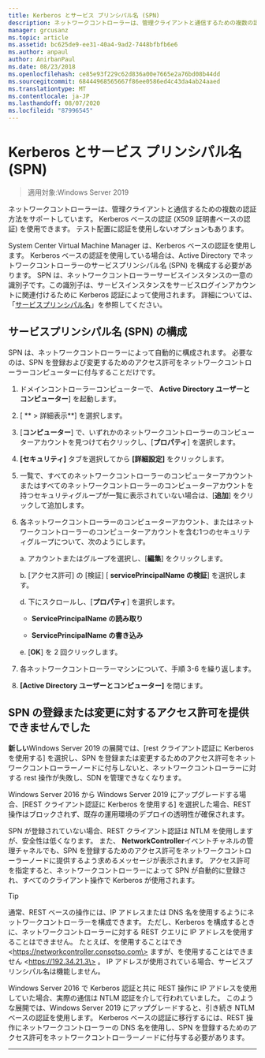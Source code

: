 ```yaml
---
title: Kerberos とサービス プリンシパル名 (SPN)
description: ネットワークコントローラーは、管理クライアントと通信するための複数の認証方法をサポートしています。 Kerberos ベースの認証 (X509 証明書ベースの認証) を使用できます。 テスト配置に認証を使用しないオプションもあります。
manager: grcusanz
ms.topic: article
ms.assetid: bc625de9-ee31-40a4-9ad2-7448bfbfb6e6
ms.author: anpaul
author: AnirbanPaul
ms.date: 08/23/2018
ms.openlocfilehash: ce85e93f229c62d836a00e7665e2a76bd08b44dd
ms.sourcegitcommit: 68444968565667f86ee0586ed4c43da4ab24aaed
ms.translationtype: MT
ms.contentlocale: ja-JP
ms.lasthandoff: 08/07/2020
ms.locfileid: "87996545"
---
```

# <a name="kerberos-with-service-principal-name-spn"></a>Kerberos とサービス プリンシパル名 (SPN)

>適用対象:Windows Server 2019

ネットワークコントローラーは、管理クライアントと通信するための複数の認証方法をサポートしています。 Kerberos ベースの認証 (X509 証明書ベースの認証) を使用できます。 テスト配置に認証を使用しないオプションもあります。

System Center Virtual Machine Manager は、Kerberos ベースの認証を使用します。 Kerberos ベースの認証を使用している場合は、Active Directory でネットワークコントローラーのサービスプリンシパル名 (SPN) を構成する必要があります。 SPN は、ネットワークコントローラーサービスインスタンスの一意の識別子です。この識別子は、サービスインスタンスをサービスログインアカウントに関連付けるために Kerberos 認証によって使用されます。 詳細については、「[サービスプリンシパル名](/windows/desktop/ad/service-principal-names)」を参照してください。

## <a name="configure-service-principal-names-spn"></a>サービスプリンシパル名 (SPN) の構成

SPN は、ネットワークコントローラーによって自動的に構成されます。 必要なのは、SPN を登録および変更するためのアクセス許可をネットワークコントローラーコンピューターに付与することだけです。

1.  ドメインコントローラーコンピューターで、 **Active Directory ユーザーとコンピューター**] を起動します。

2.  [ ** \> 詳細表示**] を選択します。

3.  [**コンピューター**] で、いずれかのネットワークコントローラーのコンピューターアカウントを見つけて右クリックし、[**プロパティ**] を選択します。

4.  **[セキュリティ]** タブを選択してから **[詳細設定]** をクリックします。

5.  一覧で、すべてのネットワークコントローラーのコンピューターアカウントまたはすべてのネットワークコントローラーのコンピューターアカウントを持つセキュリティグループが一覧に表示されていない場合は、[**追加**] をクリックして追加します。

6.  各ネットワークコントローラーのコンピューターアカウント、またはネットワークコントローラーのコンピューターアカウントを含む1つのセキュリティグループについて、次のようにします。

    a.  アカウントまたはグループを選択し、[**編集**] をクリックします。

    b.  [アクセス許可] の [検証] [ **servicePrincipalName の検証**] を選択します。

    d.  下にスクロールし、[**プロパティ**] を選択します。

       -  **ServicePrincipalName の読み取り**

       -  **ServicePrincipalName の書き込み**

    e.  [**OK**] を 2 回クリックします。

7.  各ネットワークコントローラーマシンについて、手順 3-6 を繰り返します。

8.  **[Active Directory ユーザーとコンピューター]** を閉じます。

## <a name="failure-to-provide-permissions-for-spn-registrationmodification"></a>SPN の登録または変更に対するアクセス許可を提供できませんでした

**新しい**Windows Server 2019 の展開では、[rest クライアント認証に Kerberos を使用する] を選択し、SPN を登録または変更するためのアクセス許可をネットワークコントローラーノードに付与しないと、ネットワークコントローラーに対する rest 操作が失敗し、SDN を管理できなくなります。

Windows Server 2016 から Windows Server 2019 にアップグレードする場合、[REST クライアント認証に Kerberos を使用する] を選択した場合、REST 操作はブロックされず、既存の運用環境のデプロイの透明性が確保されます。

SPN が登録されていない場合、REST クライアント認証は NTLM を使用しますが、安全性は低くなります。 また、 **NetworkController**イベントチャネルの管理チャネルでも、SPN を登録するためのアクセス許可をネットワークコントローラーノードに提供するよう求めるメッセージが表示されます。 アクセス許可を指定すると、ネットワークコントローラーによって SPN が自動的に登録され、すべてのクライアント操作で Kerberos が使用されます。


>[!TIP]
>通常、REST ベースの操作には、IP アドレスまたは DNS 名を使用するようにネットワークコントローラーを構成できます。 ただし、Kerberos を構成するときに、ネットワークコントローラーに対する REST クエリに IP アドレスを使用することはできません。 たとえば、を使用することはでき \<https://networkcontroller.consotso.com\> ますが、を使用することはできません \<https://192.34.21.3\> 。 IP アドレスが使用されている場合、サービスプリンシパル名は機能しません。
>
>Windows Server 2016 で Kerberos 認証と共に REST 操作に IP アドレスを使用していた場合、実際の通信は NTLM 認証を介して行われていました。 このような展開では、Windows Server 2019 にアップグレードすると、引き続き NTLM ベースの認証を使用します。 Kerberos ベースの認証に移行するには、REST 操作にネットワークコントローラーの DNS 名を使用し、SPN を登録するためのアクセス許可をネットワークコントローラーノードに付与する必要があります。

---